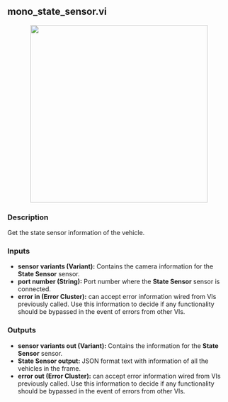 ## mono_state_sensor.vi
<p align="center">
<img src="https://github.com/monoDriveIO/client/raw/master/WikiPhotos/LV_client/sensors/mono__state__sensorc.png" 
width="400"  />
</p>

### Description
Get the state sensor information of the vehicle.

### Inputs

- **sensor variants (Variant):** Contains the camera information for the **State Sensor** sensor.
- **port number (String):** Port number where the **State Sensor** sensor is connected.
- **error in (Error Cluster):** can accept error information wired from VIs previously called. Use this information to decide if any functionality should be bypassed in the event of errors from other VIs.

### Outputs
- **sensor variants out (Variant):** Contains the information for the **State Sensor** sensor.
- **State Sensor output:** JSON format text with information of all the vehicles in the frame.
- **error out (Error Cluster):** can accept error information wired from VIs previously called. Use this information to decide if any functionality should be bypassed in the event of errors from other VIs.

